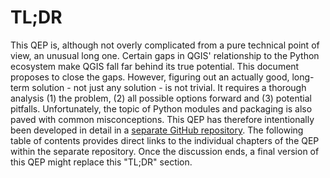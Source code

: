 # TL;DR

This QEP is, although not overly complicated from a pure technical point of view, an unusual long one. Certain gaps in QGIS' relationship to the Python ecosystem make QGIS fall far behind its true potential. This document proposes to close the gaps. However, figuring out an actually good, long-term solution - not just any solution - is not trivial. It requires a thorough analysis (1) the problem, (2) all possible options forward and (3) potential pitfalls. Unfortunately, the topic of Python modules and packaging is also paved with common misconceptions. This QEP has therefore intentionally been developed in detail in a [separate GitHub repository](https://github.com/qgist/pluginmanager-qep). The following table of contents provides direct links to the individual chapters of the QEP within the separate repository. Once the discussion ends, a final version of this QEP might replace this "TL;DR" section.
